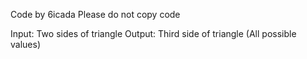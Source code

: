 Code by 6icada
Please do not copy code

Input: Two sides of triangle
Output: Third side of triangle (All possible values)
